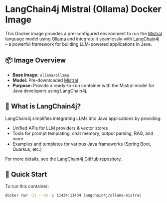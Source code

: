 # LangChain4j Mistral (Ollama) Docker Image

This Docker image provides a pre-configured environment to run the [Mistral](https://ollama.ai/library/mistral) language model using [Ollama](https://ollama.ai) and integrate it seamlessly with [LangChain4j](https://github.com/langchain4j/langchain4j) – a powerful framework for building LLM-powered applications in Java.

## 📦 Image Overview

- **Base Image:** `ollama/ollama`
- **Model:** Pre-downloaded [Mistral](https://ollama.ai/library/mistral)
- **Purpose:** Provide a ready-to-run container with the Mistral model for Java developers using LangChain4j.

## 🧠 What is LangChain4j?

LangChain4j simplifies integrating LLMs into Java applications by providing:
- Unified APIs for LLM providers & vector stores
- Tools for prompt templating, chat memory, output parsing, RAG, and more
- Examples and templates for various Java frameworks (Spring Boot, Quarkus, etc.)

For more details, see the [LangChain4j GitHub repository](https://github.com/langchain4j/langchain4j).

## 🚀 Quick Start

To run this container:

```bash
docker run -it --rm -p 11434:11434 langchain4j/ollama-mistral

